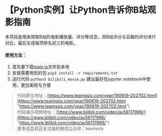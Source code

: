 # 【Python实例】让Python告诉你B站观影指南

本项目是用来爬取B站的电影播放量、评分等信息，将B站评分与豆瓣的评分进行对比，最后生成每项排名前三的电影。

#### 使用方法：
1. 首先要下载[main.js](https://github.com/SergioJune/Spider-Crack-JS/blob/master/douban/main.js "main.js")文件到本地
2. 安装需要用到的包 `pip3 install -r requirements.txt`
3. 运行代码 `python3 bilibili_movie.py` 建议最好在jupyter notebook中使用，更加美观与方便

> 代码原文地址：[https://www.teamssix.com/year/190619-202702.html](https://www.teamssix.com/year/190619-202702.html "https://www.teamssix.com/year/190619-202702.html")  
> 代码演示视频地址：[https://www.bilibili.com/video/av56117996/](https://www.bilibili.com/video/av56117996/ "https://www.bilibili.com/video/av56117996/")  
> 更多信息欢迎关注我的微信公众号：teamssix
